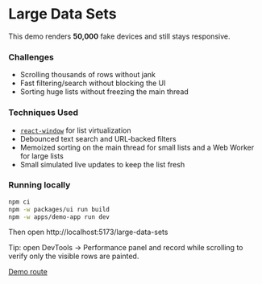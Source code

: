 # Large Data Sets

This demo renders **50,000** fake devices and still stays responsive.

### Challenges
- Scrolling thousands of rows without jank
- Fast filtering/search without blocking the UI
- Sorting huge lists without freezing the main thread

### Techniques Used
- [`react-window`](https://github.com/bvaughn/react-window) for list virtualization
- Debounced text search and URL‑backed filters
- Memoized sorting on the main thread for small lists and a Web Worker for large lists
- Small simulated live updates to keep the list fresh

### Running locally
```bash
npm ci
npm -w packages/ui run build
npm -w apps/demo-app run dev
```
Then open http://localhost:5173/large-data-sets

Tip: open DevTools → Performance panel and record while scrolling to verify only the visible rows are painted.

[Demo route](/large-data-sets)
